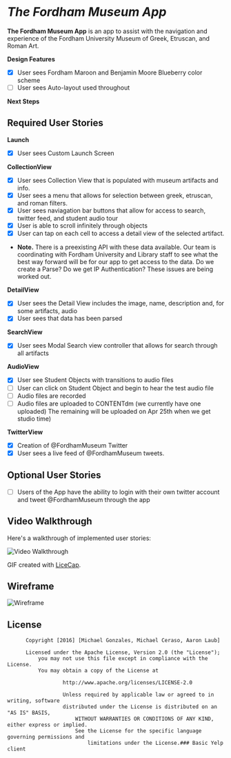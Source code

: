 # *The Fordham Museum App*

**The Fordham Museum App** is an app to assist with the navigation and experience of the Fordham University Museum of Greek, Etruscan, and Roman Art.

**Design Features**
- [x] User sees Fordham Maroon and Benjamin Moore Blueberry color scheme
- [ ] User sees Auto-layout used throughout

**Next Steps**


## Required User Stories

**Launch**
- [x] User sees Custom Launch Screen

**CollectionView**
- [x] User sees Collection View that is populated with museum artifacts and info.
- [x] User sees a menu that allows for selection between greek, etruscan, and roman filters.
- [x] User sees naviagation bar buttons that allow for access to search, twitter feed, and student audio tour
- [x] User is able to scroll infinitely through objects
- [x] User can tap on each cell to access a detail view of the selected artifact.
- **Note.** There is a preexisting API with these data available. Our team is coordinating with Fordham University and Library staff to see what the best way forward will be for our app to get access to the data. Do we create a Parse? Do we get IP Authentication? These issues are being worked out.

**DetailView**
- [x] User sees the Detail View includes the image, name, description and, for some artifacts, audio
- [x] User sees that data has been parsed

**SearchView**
- [x] User sees Modal Search view controller that allows for search through all artifacts

**AudioView**
- [x] User see Student Objects with transitions to audio files
- [ ] User can click on Student Object and begin to hear the test audio file
- [ ] Audio files are recorded
- [ ] Audio files are uploaded to CONTENTdm (we currently have one uploaded) The remaining will be uploaded on Apr 25th when we get studio time)

**TwitterView**
- [x] Creation of @FordhamMuseum Twitter
- [x] User sees a live feed of @FordhamMuseum tweets.

## Optional User Stories
- [ ] Users of the App have the ability to login with their own twitter account and tweet @FordhamMuseum through the app

## Video Walkthrough 

Here's a walkthrough of implemented user stories:

<img src='http://i.imgur.com/r4wymjk.gif' title='Video Walkthrough' width='' alt='Video Walkthrough' />

GIF created with [LiceCap](http://www.cockos.com/licecap/).


## Wireframe

<img src='http://i.imgur.com/xruVpZT.jpg' title='Wireframe' width='' alt='Wireframe' />
 
## License
      
          Copyright [2016] [Michael Gonzales, Michael Ceraso, Aaron Laub]
	  
	      Licensed under the Apache License, Version 2.0 (the "License");
	          you may not use this file except in compliance with the License.
		      You may obtain a copy of the License at
		      
		              http://www.apache.org/licenses/LICENSE-2.0
			      
			          Unless required by applicable law or agreed to in writing, software
				      distributed under the License is distributed on an "AS IS" BASIS,
				          WITHOUT WARRANTIES OR CONDITIONS OF ANY KIND, either express or implied.
					      See the License for the specific language governing permissions and
					          limitations under the License.### Basic Yelp client
